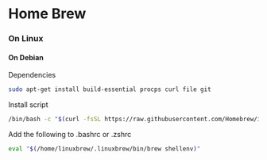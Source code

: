 # Home Brew 

### On Linux


#### On Debian

Dependencies
```sh
sudo apt-get install build-essential procps curl file git
```

Install script
```sh
/bin/bash -c "$(curl -fsSL https://raw.githubusercontent.com/Homebrew/install/HEAD/install.sh)"
```
Add the following to .bashrc or .zshrc
```sh
eval "$(/home/linuxbrew/.linuxbrew/bin/brew shellenv)"
```
